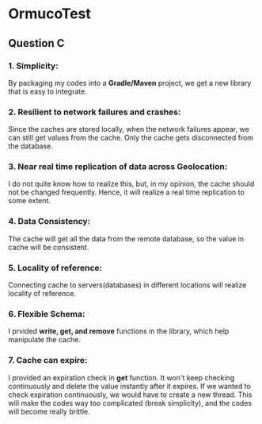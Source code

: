# OrmucoTest

## Question C

### 1. Simplicity:
By packaging my codes into a **Gradle/Maven** project, we get a new library that is easy to integrate.

### 2. Resilient to network failures and crashes:
Since the caches are stored locally, when the network failures appear, we can still get values from the cache. Only the cache gets disconnected from the database.

### 3. Near real time replication of data across Geolocation:
I do not quite know how to realize this, but, in my opinion, the cache should not be changed frequently. Hence, it will realize a real time replication to some extent.

### 4. Data Consistency:
The cache will get all the data from the remote database, so the value in cache will be consistent.

### 5. Locality of reference:
Connecting cache to servers(databases) in different locations will realize locality of reference.

### 6. Flexible Schema:
I prvided **write, get, and remove** functions in the library, which help manipulate the cache.

### 7. Cache can expire:
I provided an expiration check in **get** function. It won't keep checking continuously and delete the value instantly after it expires.
If we wanted to check expiration continuously, we would have to create a new thread. This will make the codes way too complicated (break simplicity), and the codes will become really brittle.
